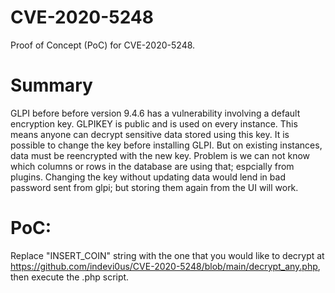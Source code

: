 # CVE-2020-5248
Proof of Concept (PoC) for CVE-2020-5248.

# Summary
GLPI before before version 9.4.6 has a vulnerability involving a default encryption key. GLPIKEY is public and is used on every instance. This means anyone can decrypt sensitive data stored using this key. It is possible to change the key before installing GLPI. But on existing instances, data must be reencrypted with the new key. Problem is we can not know which columns or rows in the database are using that; espcially from plugins. Changing the key without updating data would lend in bad password sent from glpi; but storing them again from the UI will work.

# PoC:
Replace "INSERT_COIN" string with the one that you would like to decrypt at https://github.com/indevi0us/CVE-2020-5248/blob/main/decrypt_any.php, then execute the .php script.
